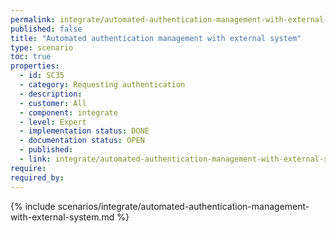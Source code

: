 ```yaml
---
permalink: integrate/automated-authentication-management-with-external-system
published: false
title: "Automated authentication management with external system"
type: scenario
toc: true
properties:
  - id: SC35
  - category: Requesting authentication
  - description:
  - customer: All
  - component: integrate
  - level: Expert
  - implementation status: DONE
  - documentation status: OPEN
  - published:
  - link: integrate/automated-authentication-management-with-external-system
require:
required_by:
---
```


{% include scenarios/integrate/automated-authentication-management-with-external-system.md %}
